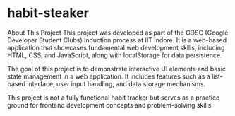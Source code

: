 # habit-steaker
About This Project
This project was developed as part of the GDSC (Google Developer Student Clubs) induction process at IIT Indore. It is a web-based application that showcases fundamental web development skills, including HTML, CSS, and JavaScript, along with localStorage for data persistence.

The goal of this project is to demonstrate interactive UI elements and basic state management in a web application. It includes features such as a list-based interface, user input handling, and data storage mechanisms.

This project is not a fully functional habit tracker but serves as a practice ground for frontend development concepts and problem-solving skills
